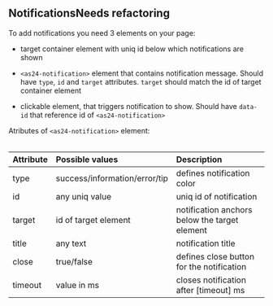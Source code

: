 <h2>Notifications<span class="status refactor">Needs refactoring</span></h2>

To add notifications you need 3 elements on your page:
* target container element with uniq id below which notifications are shown  

* `<as24-notification>` element that contains notification message. Should have `type`, `id` and `target` attributes. `target` should match the id of target container element  

* clickable element, that triggers notification to show. Should have `data-id` that reference id of `<as24-notification>`

Atributes of `<as24-notification>` element:  
<br>

| Attribute     | Possible values                  | Description                                  |
| :------------ | :------------------------------- | :------------------------------------------- |
| type          | success/information/error/tip    | defines notification color                   |
| id            | any uniq value                   | uniq id of notification                      |
| target        | id of target element             | notification anchors below the target element|
| title         | any text                         | notification title                           |
| close         | true/false                       | defines close button for the notification    |
| timeout       | value in ms                      | closes notification after [timeout] ms       |

<script>
document.querySelector('body').addEventListener('click', event => {
 try {
 if (event.target.className && event.target.className.toLowerCase().includes('notification-demo')) {
 const id = event.target.getAttribute('data-id');
 const el = document.querySelector('#' + id);
 el.classList.toggle('show');
 }
 }catch (e){};
 });
</script>

